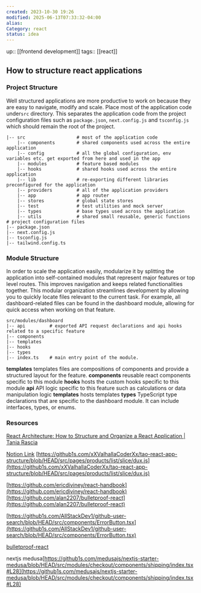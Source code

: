 ```yaml
---
created: 2023-10-30 19:26
modified: 2025-06-13T07:33:32-04:00
alias: 
Category: react
status: idea
---
```

up::  [[frontend development]]
tags:: [[react]]
## How to structure react applications

### Project Structure
Well structured applications are more productive to work on because they are easy to navigate, modify and scale.
Place most of the application code under`src` directory. This separates the application code from the project configuration files such as `package.json`, `next.config.js` and `tsconfig.js` which should remain the root of the project.
```shell
|-- src                   # most of the application code
	|-- components        # shared components used across the entire application
	|-- config            # all the global configuration, env variables etc. get exported from here and used in the app
	|-- modules           # feature based modules
	|-- hooks             # shared hooks used across the entire application
	|-- lib               # re-exporting different libraries preconfigured for the application
	|-- providers         # all of the application providers
	|-- app               # app router
	|-- stores            # global state stores
	|-- test              # test utilities and mock server
	|-- types             # base types used across the application
	|-- utils             # shared small reusable, generic functions
# project configuration files
|-- package.json
|-- next.config.js
|-- tsconfig.js
|-- tailwind.config.ts
```
### Module Structure
In order to scale the application easily, modularize it by splitting the application into self-contained modules that represent major features or top level routes. This improves navigation and keeps related functionalities together.
This modular organization streamlines development by allowing you to quickly locate files relevant to the current task. For example, all dashboard-related files can be found in the dashboard module, allowing for quick access when working on that feature.
```shell
src/modules/dashboard
|-- api         # exported API request declarations and api hooks related to a specific feature
|-- components
|-- templates
|-- hooks
|-- types
|-- index.ts    # main entry point of the module.
```
**templates**
	templates files are compositions of components and provide a structured layout for the feature.
**components**
	reusable react components specific to this module
**hooks**
	hosts the custom hooks specific to this module
**api**
	API logic specific to this feature such as calculations or data manipulation logic
**templates**
	hosts templates
**types**
	TypeScript type declarations that are specific to the dashboard module. It can include interfaces, types, or enums.


### Resources

[React Architecture: How to Structure and Organize a React Application | Tania Rascia](https://www.taniarascia.com/react-architecture-directory-structure/)


[Notion Link](https://www.notion.so/architecture-create-application-modules-60dfdd9315b9431abceb05b028182099?pvs=4)
[https://github1s.com/xXValhallaCoderXx/tao-react-app-structure/blob/HEAD/src/pages/products/list/slice/dux.js](https://github1s.com/xXValhallaCoderXx/tao-react-app-structure/blob/HEAD/src/pages/products/list/slice/dux.js)

[https://github.com/ericdiviney/react-handbook](https://github.com/ericdiviney/react-handbook)
[https://github.com/alan2207/bulletproof-react](https://github.com/alan2207/bulletproof-react)

[https://github1s.com/AllStackDev1/github-user-search/blob/HEAD/src/components/ErrorButton.tsx](https://github1s.com/AllStackDev1/github-user-search/blob/HEAD/src/components/ErrorButton.tsx)

[bulletproof-react](https://github.com/alan2207/bulletproof-react)

nextjs medusa[https://github1s.com/medusajs/nextjs-starter-medusa/blob/HEAD/src/modules/checkout/components/shipping/index.tsx#L28](https://github1s.com/medusajs/nextjs-starter-medusa/blob/HEAD/src/modules/checkout/components/shipping/index.tsx#L28)
